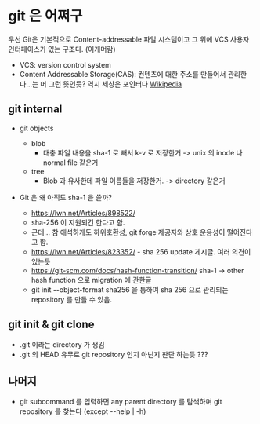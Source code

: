 # git 은 어쩌구

우선 Git은 기본적으로 Content-addressable 파일 시스템이고 그 위에 VCS 사용자 인터페이스가 있는 구조다. (이게머람)

- VCS: version control system
- Content Addressable Storage(CAS): 컨텐츠에 대한 주소를 만들어서 관리한다...는 머 그런 뜻인듯? 역시 세상은 포인터다 [Wikipedia](https://en.wikipedia.org/wiki/Content-addressable_storage)

## git internal 

- git objects 
  - blob
    - 대충 파일 내용을 sha-1 로 빼서 k-v 로 저장한거 -> unix 의 inode 나 normal file 같은거
  - tree 
    - Blob 과 유사한데 파일 이름들을 저장한거. -> directory 같은거

- Git 은 왜 아직도 sha-1 을 쓸까?
	- https://lwn.net/Articles/898522/
	- sha-256 이 지원되긴 한다고 함.
	- 근데... 참 애석하게도 하위호환성, git forge 제공자와 상호 운용성이 떨어진다고 함. 
	- https://lwn.net/Articles/823352/ - sha 256 update 게시글. 여러 의견이 있는듯
	- https://git-scm.com/docs/hash-function-transition/ sha-1 -> other hash function 으로 migration 에 관한글 
	- git init --object-format sha256 을 통하여 sha 256 으로 관리되는 repository 를 만들 수 있음.


## git init & git clone

- .git 이라는 directory 가 생김
- .git 의 HEAD 유무로 git repository 인지 아닌지 판단 하는듯 ???

## 나머지

- git subcommand 를 입력하면 any parent directory 를 탐색하며 git repository 를 찾는다 (except --help | -h)
